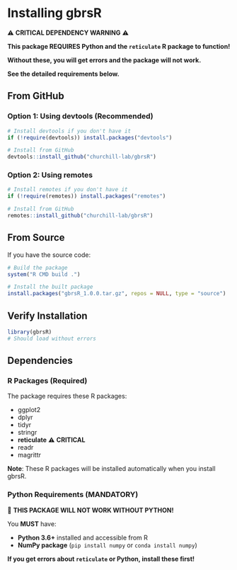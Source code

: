 # Installing gbrsR

⚠️ **CRITICAL DEPENDENCY WARNING** ⚠️

**This package REQUIRES Python and the `reticulate` R package to function!**

**Without these, you will get errors and the package will not work.**

**See the detailed requirements below.**

## From GitHub

### Option 1: Using devtools (Recommended)

```r
# Install devtools if you don't have it
if (!require(devtools)) install.packages("devtools")

# Install from GitHub
devtools::install_github("churchill-lab/gbrsR")
```

### Option 2: Using remotes

```r
# Install remotes if you don't have it
if (!require(remotes)) install.packages("remotes")

# Install from GitHub
remotes::install_github("churchill-lab/gbrsR")
```

## From Source

If you have the source code:

```r
# Build the package
system("R CMD build .")

# Install the built package
install.packages("gbrsR_1.0.0.tar.gz", repos = NULL, type = "source")
```

## Verify Installation

```r
library(gbrsR)
# Should load without errors
```

## Dependencies

### R Packages (Required)
The package requires these R packages:
- ggplot2
- dplyr  
- tidyr
- stringr
- **reticulate** ⚠️ **CRITICAL**
- readr
- magrittr

**Note**: These R packages will be installed automatically when you install gbrsR.

### Python Requirements (MANDATORY)
🚨 **THIS PACKAGE WILL NOT WORK WITHOUT PYTHON!**

You **MUST** have:
- **Python 3.6+** installed and accessible from R
- **NumPy package** (`pip install numpy` or `conda install numpy`)

**If you get errors about `reticulate` or Python, install these first!**
